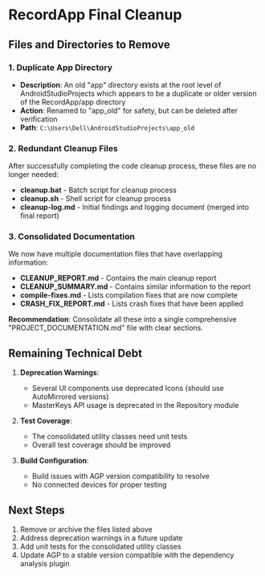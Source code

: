 # RecordApp Final Cleanup

## Files and Directories to Remove

### 1. Duplicate App Directory
- **Description**: An old "app" directory exists at the root level of AndroidStudioProjects which appears to be a duplicate or older version of the RecordApp/app directory
- **Action**: Renamed to "app_old" for safety, but can be deleted after verification
- **Path**: `C:\Users\Dell\AndroidStudioProjects\app_old`

### 2. Redundant Cleanup Files
After successfully completing the code cleanup process, these files are no longer needed:

- **cleanup.bat** - Batch script for cleanup process
- **cleanup.sh** - Shell script for cleanup process
- **cleanup-log.md** - Initial findings and logging document (merged into final report)

### 3. Consolidated Documentation
We now have multiple documentation files that have overlapping information:

- **CLEANUP_REPORT.md** - Contains the main cleanup report
- **CLEANUP_SUMMARY.md** - Contains similar information to the report
- **compile-fixes.md** - Lists compilation fixes that are now complete
- **CRASH_FIX_REPORT.md** - Lists crash fixes that have been applied

**Recommendation**: Consolidate all these into a single comprehensive "PROJECT_DOCUMENTATION.md" file with clear sections.

## Remaining Technical Debt

1. **Deprecation Warnings**:
   - Several UI components use deprecated Icons (should use AutoMirrored versions)
   - MasterKeys API usage is deprecated in the Repository module

2. **Test Coverage**:
   - The consolidated utility classes need unit tests
   - Overall test coverage should be improved

3. **Build Configuration**:
   - Build issues with AGP version compatibility to resolve
   - No connected devices for proper testing

## Next Steps

1. Remove or archive the files listed above
2. Address deprecation warnings in a future update
3. Add unit tests for the consolidated utility classes
4. Update AGP to a stable version compatible with the dependency analysis plugin 